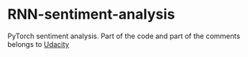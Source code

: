 # RNN-sentiment-analysis
PyTorch sentiment analysis. Part of the code and part of the comments belongs to [Udacity](https://www.udacity.com)
